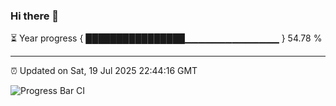 ### Hi there 👋

⏳ Year progress { ████████████████▁▁▁▁▁▁▁▁▁▁▁▁▁▁ } 54.78 %

---

⏰ Updated on Sat, 19 Jul 2025 22:44:16 GMT

![Progress Bar CI](https://github.com/IshwaranRudhara/GIT-ACTION/workflows/Progress%20Bar%20CI/badge.svg)
